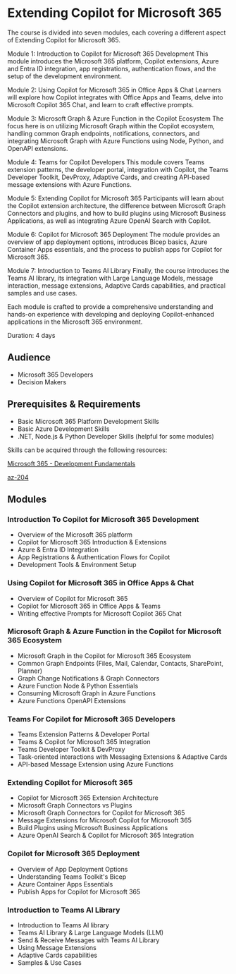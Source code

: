 # Extending Copilot for Microsoft 365

The course is divided into seven modules, each covering a different aspect of Extending Copilot for Microsoft 365. 

Module 1: Introduction to Copilot for Microsoft 365 Development This module introduces the Microsoft 365 platform, Copilot extensions, Azure and Entra ID integration, app registrations, authentication flows, and the setup of the development environment.

Module 2: Using Copilot for Microsoft 365 in Office Apps & Chat Learners will explore how Copilot integrates with Office Apps and Teams, delve into Microsoft Copilot 365 Chat, and learn to craft effective prompts.

Module 3: Microsoft Graph & Azure Function in the Copilot Ecosystem The focus here is on utilizing Microsoft Graph within the Copilot ecosystem, handling common Graph endpoints, notifications, connectors, and integrating Microsoft Graph with Azure Functions using Node, Python, and OpenAPI extensions.

Module 4: Teams for Copilot Developers This module covers Teams extension patterns, the developer portal, integration with Copilot, the Teams Developer Toolkit, DevProxy, Adaptive Cards, and creating API-based message extensions with Azure Functions.

Module 5: Extending Copilot for Microsoft 365 Participants will learn about the Copilot extension architecture, the difference between Microsoft Graph Connectors and plugins, and how to build plugins using Microsoft Business Applications, as well as integrating Azure OpenAI Search with Copilot.

Module 6: Copilot for Microsoft 365 Deployment The module provides an overview of app deployment options, introduces Bicep basics, Azure Container Apps essentials, and the process to publish apps for Copilot for Microsoft 365.

Module 7: Introduction to Teams AI Library Finally, the course introduces the Teams AI library, its integration with Large Language Models, message interaction, message extensions, Adaptive Cards capabilities, and practical samples and use cases.

Each module is crafted to provide a comprehensive understanding and hands-on experience with developing and deploying Copilot-enhanced applications in the Microsoft 365 environment.


Duration: 4 days

## Audience

- Microsoft 365 Developers 
- Decision Makers

## Prerequisites & Requirements

- Basic Microsoft 365 Platform Development Skills
- Basic Azure Development Skills
- .NET, Node.js & Python Developer Skills (helpful for some modules)

Skills can be acquired through the following resources:

[Microsoft 365 - Development Fundamentals](http://<URL_TO_CLASS>)

[az-204](http://<URL_TO_CLASS>)

## Modules

### Introduction To Copilot for Microsoft 365 Development

- Overview of the Microsoft 365 platform
- Copilot for Microsoft 365 Introduction & Extensions
- Azure & Entra ID Integration
- App Registrations & Authentication Flows for Copilot
- Development Tools & Environment Setup

### Using Copilot for Microsoft 365 in Office Apps & Chat

- Overview of Copilot for Microsoft 365 
- Copilot for Microsoft 365 in Office Apps & Teams
- Writing effective Prompts for Microsoft Copilot 365 Chat

### Microsoft Graph & Azure Function in the Copilot for Microsoft 365 Ecosystem

- Microsoft Graph in the Copilot for Microsoft 365 Ecosystem
- Common Graph Endpoints (Files, Mail, Calendar, Contacts, SharePoint, Planner)
- Graph Change Notifications & Graph Connectors
- Azure Function Node & Python Essentials
- Consuming Microsoft Graph in Azure Functions
- Azure Functions OpenAPI Extensions

### Teams For Copilot for Microsoft 365 Developers

- Teams Extension Patterns & Developer Portal
- Teams & Copilot for Microsoft 365 Integration 
- Teams Developer Toolkit & DevProxy
- Task-oriented interactions with Messaging Extensions & Adaptive Cards
- API-based Message Extension using Azure Functions

### Extending Copilot for Microsoft 365

- Copilot for Microsoft 365 Extension Architecture
- Microsoft Graph Connectors vs Plugins
- Microsoft Graph Connectors for Copilot for Microsoft 365
- Message Extensions for Microsoft Copilot for Microsoft 365
- Build Plugins using Microsoft Business Applications
- Azure OpenAI Search & Copilot for Microsoft 365 Integration

### Copilot for Microsoft 365 Deployment

- Overview of App Deployment Options
- Understanding Teams Toolkit's Bicep
- Azure Container Apps Essentials
- Publish Apps for Copilot for Microsoft 365

### Introduction to Teams AI Library

- Introduction to Teams AI library
- Teams AI Library & Large Language Models (LLM)
- Send & Receive Messages with Teams AI Library
- Using Message Extensions
- Adaptive Cards capabilities
- Samples & Use Cases

